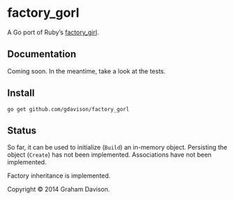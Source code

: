 factory_gorl
============

A Go port of Ruby’s [factory_girl](https://github.com/thoughtbot/factory_girl).

Documentation
-------------
Coming soon. In the meantime, take a look at the tests.

Install
-------
```shell
go get github.com/gdavison/factory_gorl
```

Status
------
So far, it can be used to initialize (`Build`) an in-memory object. Persisting the
object (`Create`) has not been implemented. Associations have not been implemented.

Factory inheritance is implemented.

Copyright © 2014 Graham Davison.

